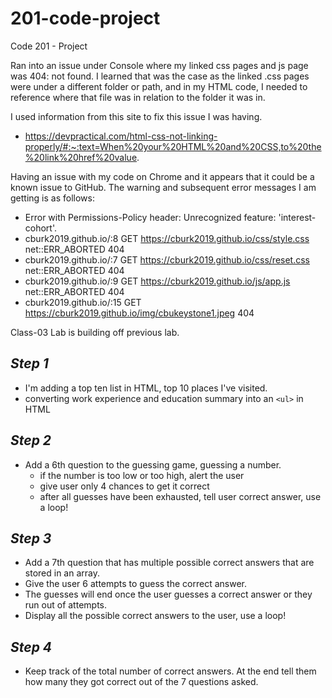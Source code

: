 # 201-code-project

Code 201 - Project

Ran into an issue under Console where my linked css pages and js page was 404: not found. I learned that was the case as the linked .css pages were under a different folder or path, and in my HTML code, I needed to reference where that file was in relation to the folder it was in.

I used information from this site to fix this issue I was having.

- <https://devpractical.com/html-css-not-linking-properly/#:~:text=When%20your%20HTML%20and%20CSS,to%20the%20link%20href%20value>.

Having an issue with my code on Chrome and it appears that it could be a known issue to GitHub. The warning and subsequent error messages I am getting is as follows:

- Error with Permissions-Policy header: Unrecognized feature: 'interest-cohort'.
- cburk2019.github.io/:8 GET <https://cburk2019.github.io/css/style.css> net::ERR_ABORTED 404
- cburk2019.github.io/:7 GET <https://cburk2019.github.io/css/reset.css> net::ERR_ABORTED 404
- cburk2019.github.io/:9 GET <https://cburk2019.github.io/js/app.js> net::ERR_ABORTED 404
- cburk2019.github.io/:15 GET <https://cburk2019.github.io/img/cbukeystone1.jpeg> 404

Class-03 Lab is building off previous lab.

## *Step 1*

- I'm adding a top ten list in HTML, top 10 places I've visited.
- converting work experience and education summary into an `<ul>` in HTML

## *Step 2*

- Add a 6th question to the guessing game, guessing a number.
  - if the number is too low or too high, alert the user
  - give user only 4 chances to get it correct
  - after all guesses have been exhausted, tell user correct answer, use a loop!

## *Step 3*

- Add a 7th question that has multiple possible correct answers that are stored in an array.
- Give the user 6 attempts to guess the correct answer.
- The guesses will end once the user guesses a correct answer or they run out of attempts.
- Display all the possible correct answers to the user, use a loop!

## *Step 4*

- Keep track of the total number of correct answers. At the end tell them how many they got correct out of the 7 questions asked.
